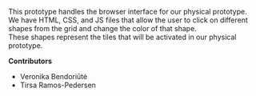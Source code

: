 This prototype handles the browser interface for our physical prototype.   
We have HTML, CSS, and JS files that allow the user to click on different shapes from the grid and change the color of that shape.  
These shapes represent the tiles that will be activated in our physical prototype.  

**Contributors**

  - Veronika Bendoriūtė
  - Tirsa Ramos-Pedersen
